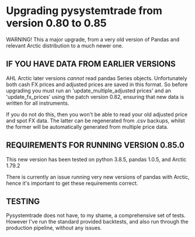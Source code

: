 # Upgrading pysystemtrade from version 0.80 to 0.85

WARNING! This a major upgrade, from a very old version of Pandas and relevant Arctic distribution to a much newer one.

## IF YOU HAVE DATA FROM EARLIER VERSIONS

AHL Arctic later versions *cannot* read pandas Series objects. Unfortunately both cash FX prices and adjusted prices are saved in this format. So before upgrading you must run an 'update_multiple_adjusted prices' and an 'update_fx_prices' using the patch version 0.82, ensuring that new data is written for all instruments.

If you do not do this, then you won't be able to read your old adjusted price and spot FX data. The latter can be regenerated from .csv backups, whilst the former will be automatically generated from multiple price data.

## REQUIREMENTS FOR RUNNING VERSION 0.85.0

This new version has been tested on python 3.8.5, pandas 1.0.5, and Arctic 1.79.2

There is currently an issue running very new versions of pandas with Arctic, hence it's important to get these requirements correct.

## TESTING

Pysystemtrade does not have, to my shame, a comprehensive set of tests. However I've run the standard provided backtests, and also run through the production pipeline, without any issues.